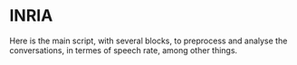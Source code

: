 # INRIA
Here is the main script, with several blocks, to preprocess and analyse the conversations, in termes of speech rate, among other things.
